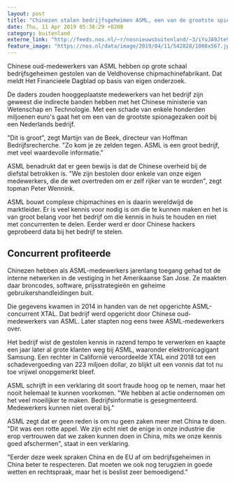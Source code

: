 ```yaml
---
layout: post
title: "Chinezen stalen bedrijfsgeheimen ASML, een van de grootste spionagezaken ooit"
date: Thu, 11 Apr 2019 05:38:29 +0200
category: buitenland
externe_link: "http://feeds.nos.nl/~r/nosnieuwsbuitenland/~3/iYuJA9Jte90/2279928"
feature_image: "https://nos.nl/data/image/2019/04/11/542828/1008x567.jpg"
---
```


<p>Chinese oud-medewerkers van ASML hebben op grote schaal bedrijfsgeheimen gestolen van de Veldhovense chipmachinefabrikant. Dat meldt Het Financieele Dagblad op basis van eigen onderzoek.</p>
<p>De daders zouden hooggeplaatste medewerkers van het bedrijf zijn geweest die indirecte banden hebben met het Chinese ministerie van Wetenschap en Technologie. Met een schade van enkele honderden miljoenen euro's gaat het om een van de grootste spionagezaken ooit bij een Nederlands bedrijf.</p>
<p>"Dit is groot", zegt Martijn van de Beek, directeur van Hoffman Bedrijfsrecherche. "Zo kom je ze zelden tegen. ASML is een groot bedrijf, met veel waardevolle informatie."</p>
<p>ASML benadrukt dat er geen bewijs is dat de Chinese overheid bij de diefstal betrokken is. "We zijn bestolen door enkele van onze eigen medewerkers, die de wet overtreden om er zelf rijker van te worden", zegt topman Peter Wennink.</p>
<p>ASML bouwt complexe chipmachines en is daarin wereldwijd de marktleider. Er is veel kennis voor nodig is om die te kunnen maken en het is van groot belang voor het bedrijf om die kennis in huis te houden en niet met concurrenten te delen. Eerder werd er door Chinese hackers geprobeerd data bij het bedrijf te stelen.</p>
<h2>Concurrent profiteerde</h2>
<p>Chinezen hebben als ASML-medewerkers jarenlang toegang gehad tot de interne netwerken in de vestiging in het Amerikaanse San Jose. Ze maakten daar broncodes, software, prijsstrategieën en geheime gebruikershandleidingen buit.</p>
<p>Die gegevens kwamen in 2014 in handen van de net opgerichte ASML-concurrent XTAL. Dat bedrijf werd opgericht door Chinese oud-medewerkers van ASML. Later stapten nog eens twee ASML-medewerkers over.</p>
<p>Het bedrijf wist de gestolen kennis in razend tempo te verwerken en kaapte een jaar later al grote klanten weg bij ASML, waaronder elektronicagigant Samsung. Een rechter in Californië veroordeelde XTAL eind 2018 tot een schadevergoeding van 223 miljoen dollar, zo blijkt uit een vonnis dat tot nu toe vrijwel onopgemerkt bleef.</p>
<p>ASML schrijft in een verklaring dit soort fraude hoog op te nemen, maar het nooit helemaal te kunnen voorkomen. "We hebben al actie ondernomen om het veel moeilijker te maken. Bedrijfsinformatie is gesegmenteerd. Medewerkers kunnen niet overal bij."</p>
<p>ASML zegt dat er geen reden is om nu geen zaken meer met China te doen. "Dit was een rotte appel. We zijn echt niet de enige in onze industrie die erop vertrouwen dat we zaken kunnen doen in China, mits we onze kennis goed afschermen", staat in een verklaring.</p>
<p>"Eerder deze week spraken China en de EU af om bedrijfsgeheimen in China beter te respecteren. Dat moeten we ook nog terugzien in goede wetten en rechtspraak, maar het is beslist zeer bemoedigend."</p><img src="http://feeds.feedburner.com/~r/nosnieuwsbuitenland/~4/iYuJA9Jte90" height="1" width="1" alt=""/>

